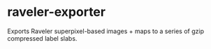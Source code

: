 # raveler-exporter
Exports Raveler superpixel-based images + maps to a series of gzip compressed label slabs.
